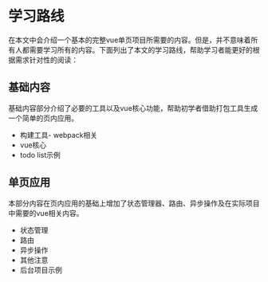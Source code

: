 # 学习路线

在本文中会介绍一个基本的完整vue单页项目所需要的内容。但是，并不意味着所有人都需要学习所有的内容。下面列出了本文的学习路线，帮助学习者能更好的根据需求针对性的阅读：

## 基础内容

基础内容部分介绍了必要的工具以及vue核心功能，帮助初学者借助打包工具生成一个简单的页内应用。

* 构建工具- webpack相关
* vue核心
* todo list示例

## 单页应用

本部分内容在页内应用的基础上增加了状态管理器、路由、异步操作及在实际项目中需要的vue相关内容。

* 状态管理
* 路由
* 异步操作
* 其他注意
* 后台项目示例

